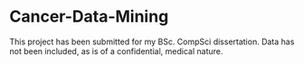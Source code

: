# Cancer-Data-Mining
This project has been submitted for my BSc. CompSci dissertation. Data has not been included, as is of a confidential, medical nature.
